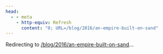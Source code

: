 ```yaml
---
head:
  - - meta
    - http-equiv: Refresh
      content: "0; URL=/blog/2016/an-empire-built-on-sand"
---
```


Redirecting to <a href="/blog/2016/an-empire-built-on-sand">/blog/2016/an-empire-built-on-sand</a>…